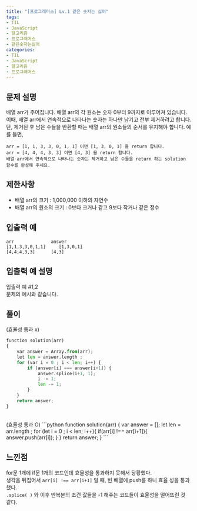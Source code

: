 ```yaml
---
title: "[프로그래머스] Lv.1 같은 숫자는 싫어"
tags:
- TIL
- JavaScript
- 알고리즘
- 프로그래머스
- 같은숫자는싫어
categories:
- TIL
- JavaScript
- 알고리즘
- 프로그래머스
---
```


## 문제 설명
배열 arr가 주어집니다. 배열 arr의 각 원소는 숫자 0부터 9까지로 이루어져 있습니다.   이때, 배열 arr에서 연속적으로 나타나는 숫자는 하나만 남기고 전부 제거하려고 합니다.    단, 제거된 후 남은 수들을 반환할 때는 배열 arr의 원소들의 순서를 유지해야 합니다. 예를 들면,   

	arr = [1, 1, 3, 3, 0, 1, 1] 이면 [1, 3, 0, 1] 을 return 합니다.
	arr = [4, 4, 4, 3, 3] 이면 [4, 3] 을 return 합니다.
	배열 arr에서 연속적으로 나타나는 숫자는 제거하고 남은 수들을 return 하는 solution 함수를 완성해 주세요.

## 제한사항
* 배열 arr의 크기 : 1,000,000 이하의 자연수   
* 배열 arr의 원소의 크기 : 0보다 크거나 같고 9보다 작거나 같은 정수   

## 입출력 예
	arr	             answer   
	[1,1,3,3,0,1,1]	    [1,3,0,1]   
	[4,4,4,3,3]	     [4,3]   


## 입출력 예 설명
입출력 예 #1,2   
문제의 예시와 같습니다.

## 풀이
(효율성 통과 x)
```python
function solution(arr)
{
    var answer = Array.from(arr);
    let len = answer.length ;
    for (var i = 0 ; i < len; i++) {
        if (answer[i] === answer[i+1]) {
            answer.splice(i+1, 1);
            i -= 1;
            len -= 1;
        } 
    }
    return answer;
}
```
<br>
(효율성 통과 O)
```python
function solution(arr) {
    var answer = [];
    let len = arr.length ;
    for (let i = 0 ; i < len; i++){
        if(arr[i] !== arr[i+1]){
            answer.push(arr[i]);
        } 
    }
    return answer;
}
```

## 느낀점
for문 1개에 if문 1개의 코드인데 효율성을 통과하지 못해서 당황했다.   
생각을 뒤집어서 `arr[i] !== arr[i+1]` 일 때, 빈 배열에 push를 하니 효율 성을 통과했다.   
`.splice( )` 와 이후 반복분의 조건 값들을 -1 해주는 코드들이 효율성을 떨어뜨린 것 같다.
